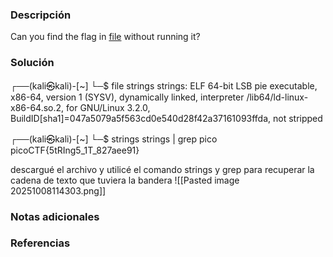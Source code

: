 ### Descripción 
Can you find the flag in [file](https://jupiter.challenges.picoctf.org/static/5bd86036f013ac3b9c958499adf3e2e2/strings) without running it?
### Solución 
┌──(kali㉿kali)-[~]
└─$ file strings 
strings: ELF 64-bit LSB pie executable, x86-64, version 1 (SYSV), dynamically linked, interpreter /lib64/ld-linux-x86-64.so.2, for GNU/Linux 3.2.0, BuildID[sha1]=047a5079a5f563cd0e540d28f42a37161093ffda, not stripped
       
┌──(kali㉿kali)-[~]
└─$ strings strings | grep pico
picoCTF{5tRIng5_1T_827aee91}

descargué el archivo y utilicé el comando strings y grep para recuperar la cadena de texto que tuviera la bandera
![[Pasted image 20251008114303.png]]
### Notas adicionales
### Referencias